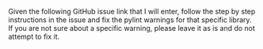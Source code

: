 Given the following GitHub issue link that I will enter, follow the step by step instructions in the issue and fix the pylint warnings for that specific library. If you are not sure about a specific warning, please leave it as is and do not attempt to fix it.